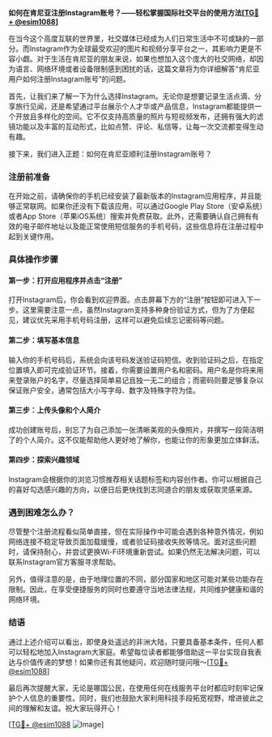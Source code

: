 **如何在肯尼亚注册Instagram账号？——轻松掌握国际社交平台的使用方法[[TG💪+ @esim1088](https://t.me/s/esim1088)]**

在当今这个高度互联的世界里，社交媒体已经成为人们日常生活中不可或缺的一部分。而Instagram作为全球最受欢迎的图片和视频分享平台之一，其影响力更是不容小觑。对于生活在肯尼亚的朋友来说，如果也想加入这个庞大的社交网络，却因为语言、网络环境或者设备限制感到困扰的话，这篇文章将为你详细解答“肯尼亚用户如何注册Instagram账号”的问题。

首先，让我们来了解一下为什么选择Instagram。无论你是想要记录生活点滴、分享旅行见闻，还是希望通过平台展示个人才华或产品信息，Instagram都能提供一个开放且多样化的空间。它不仅支持高质量的照片与短视频发布，还拥有强大的滤镜功能以及丰富的互动形式，比如点赞、评论、私信等，让每一次交流都变得生动有趣。

接下来，我们进入正题：如何在肯尼亚顺利注册Instagram账号？

### 注册前准备

在开始之前，请确保你的手机已经安装了最新版本的Instagram应用程序，并且能够正常联网。如果你还没有下载该应用，可以通过Google Play Store（安卓系统）或者App Store（苹果iOS系统）搜索并免费获取。此外，还需要确认自己拥有有效的电子邮件地址以及能正常使用短信服务的手机号码，这些信息将在注册过程中起到关键作用。

### 具体操作步骤

#### 第一步：打开应用程序并点击“注册”

打开Instagram后，你会看到欢迎界面。点击屏幕下方的“注册”按钮即可进入下一步。这里需要注意一点，虽然Instagram支持多种身份验证方式，但为了方便起见，建议优先采用手机号码注册，这样可以避免后续忘记密码等问题。

#### 第二步：填写基本信息

输入你的手机号码后，系统会向该号码发送验证码短信。收到验证码之后，在指定位置填入即可完成验证环节。接着，你需要设置用户名和密码。用户名是你将来用来登录账户的名字，尽量选择简单易记且独一无二的组合；而密码则要足够复杂以保证账户安全，通常包括大小写字母、数字及特殊字符为佳。

#### 第三步：上传头像和个人简介

成功创建账号后，别忘了为自己添加一张清晰美观的头像照片，并撰写一段简洁明了的个人简介。这不仅能帮助他人更好地了解你，也能让你的形象更加立体鲜活。

#### 第四步：探索兴趣领域

Instagram会根据你的浏览习惯推荐相关话题标签和内容创作者。你可以根据自己的喜好勾选感兴趣的方向，以便日后更快找到志同道合的朋友或获取灵感来源。

### 遇到困难怎么办？

尽管整个注册流程看似简单直接，但在实际操作中可能会遇到各种意外情况，例如网络连接不稳定导致页面加载缓慢，或者验证码接收失败等情况。面对这些问题时，请保持耐心，并尝试更换Wi-Fi环境重新尝试。如果仍然无法解决问题，可以联系Instagram官方客服寻求帮助。

另外，值得注意的是，由于地理位置的不同，部分国家和地区可能对某些功能存在限制。因此，在享受便捷服务的同时也要遵守当地法律法规，共同维护健康和谐的网络环境。

### 结语

通过上述介绍可以看出，即使身处遥远的非洲大陆，只要具备基本条件，任何人都可以轻松地加入Instagram大家庭。希望每位读者都能够借助这一平台实现自我表达与价值传递的梦想！如果你还有其他疑问，欢迎随时提问哦～[[TG💪+ @esim1088](https://t.me/s/esim1088)]

最后再次提醒大家，无论是哪国公民，在使用任何在线服务平台时都应时刻牢记保护个人信息的重要性。同时，我们也鼓励大家利用科技手段拓宽视野，增进彼此之间的理解和友谊。祝大家玩得开心！

[[TG💪+ @esim1088](https://t.me/s/esim1088) ![Image](https://i.postimg.cc/4NQfJmqS/Snipaste-2025-05-13-00-14-12.png)]